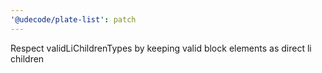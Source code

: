 ```yaml
---
'@udecode/plate-list': patch
---
```


Respect validLiChildrenTypes by keeping valid block elements as direct li children
